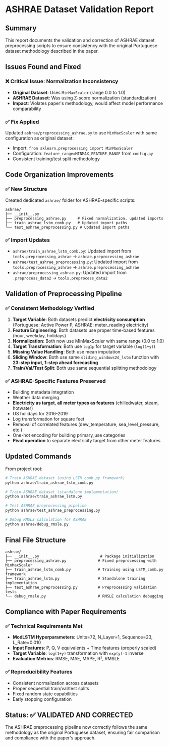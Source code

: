 # ASHRAE Dataset Validation Report

## Summary
This report documents the validation and correction of ASHRAE dataset preprocessing scripts to ensure consistency with the original Portuguese dataset methodology described in the paper.

## Issues Found and Fixed

### ❌ Critical Issue: Normalization Inconsistency
- **Original Dataset**: Uses `MinMaxScaler` (range 0.0 to 1.0) 
- **ASHRAE Dataset**: Was using Z-score normalization (standardization)
- **Impact**: Violates paper's methodology, would affect model performance comparability

### ✅ Fix Applied
Updated `ashrae/preprocessing_ashrae.py` to use `MinMaxScaler` with same configuration as original dataset:
- Import: `from sklearn.preprocessing import MinMaxScaler`
- Configuration: `feature_range=MINMAX_FEATURE_RANGE` from `config.py`
- Consistent training/test split methodology

## Code Organization Improvements

### ✅ New Structure
Created dedicated `ashrae/` folder for ASHRAE-specific scripts:
```
ashrae/
├── __init__.py
├── preprocessing_ashrae.py     # Fixed normalization, updated imports
├── train_ashrae_lstm_comb.py   # Updated import paths
└── test_ashrae_preprocessing.py # Updated import paths
```

### ✅ Import Updates
- `ashrae/train_ashrae_lstm_comb.py`: Updated import from `tools.preprocessing_ashrae` → `ashrae.preprocessing_ashrae`
- `ashrae/test_ashrae_preprocessing.py`: Updated import from `tools.preprocessing_ashrae` → `ashrae.preprocessing_ashrae`  
- `ashrae/preprocessing_ashrae.py`: Updated import from `.preprocess_data2` → `tools.preprocess_data2`

## Validation of Preprocessing Pipeline

### ✅ Consistent Methodology Verified
1. **Target Variable**: Both datasets predict **electricity consumption** (Portuguese: Active Power P, ASHRAE: meter_reading electricity)
2. **Feature Engineering**: Both datasets use proper time-based features (hour, weekday, holidays)
3. **Normalization**: Both now use MinMaxScaler with same range (0.0 to 1.0)
4. **Target Transformation**: Both use `log1p` for target variable (`log(1+y)`)
5. **Missing Value Handling**: Both use mean imputation
6. **Sliding Window**: Both use same `sliding_windows2d_lstm` function with **23-step input, 1-step ahead forecasting**
7. **Train/Val/Test Split**: Both use same sequential splitting methodology

### ✅ ASHRAE-Specific Features Preserved
- Building metadata integration
- Weather data merging
- **Electricity as target**, **all meter types as features** (chilledwater, steam, hotwater)
- US holidays for 2016-2019
- Log transformation for square feet
- Removal of correlated features (dew_temperature, sea_level_pressure, etc.)
- One-hot encoding for building primary_use categories
- **Pivot operation** to separate electricity target from other meter features

## Updated Commands

From project root:
```bash
# Train ASHRAE dataset (using LSTM_comb.py framework)
python ashrae/train_ashrae_lstm_comb.py

# Train ASHRAE dataset (standalone implementation)
python ashrae/train_ashrae_lstm.py

# Test ASHRAE preprocessing pipeline
python ashrae/test_ashrae_preprocessing.py

# Debug RMSLE calculation for ASHRAE
python ashrae/debug_rmsle.py
```

## Final File Structure

```
ashrae/
├── __init__.py                           # Package initialization
├── preprocessing_ashrae.py              # Fixed preprocessing with MinMaxScaler
├── train_ashrae_lstm_comb.py            # Training using LSTM_comb.py framework
├── train_ashrae_lstm.py                 # Standalone training implementation
├── test_ashrae_preprocessing.py         # Preprocessing validation tests
└── debug_rmsle.py                       # RMSLE calculation debugging
```

## Compliance with Paper Requirements

### ✅ Technical Requirements Met
- **ModLSTM Hyperparameters**: Units=72, N_Layer=1, Sequence=23, L_Rate=0.010
- **Input Features**: P, Q, V equivalents + Time features (properly scaled)
- **Target Variable**: `log(1+y)` transformation with `exp(y)-1` inverse
- **Evaluation Metrics**: RMSE, MAE, MAPE, R², RMSLE

### ✅ Reproducibility Features
- Consistent normalization across datasets
- Proper sequential train/val/test splits
- Fixed random state capabilities
- Early stopping configuration

## Status: ✅ VALIDATED AND CORRECTED

The ASHRAE preprocessing pipeline now correctly follows the same methodology as the original Portuguese dataset, ensuring fair comparison and compliance with the paper's approach.
